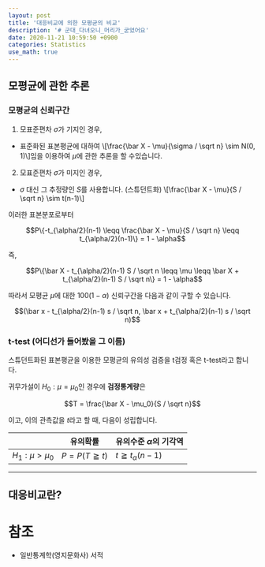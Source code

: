 ```yaml
---
layout: post
title: '대응비교에 의한 모평균의 비교'
description: '# 군대_다녀오니_머리가_굳었어요'
date: 2020-11-21 10:59:50 +0900
categories: Statistics
use_math: true
---
```

## 모평균에 관한 추론
### 모평균의 신뢰구간

1. 모표준편차 $\sigma$가 기지인 경우,
  - 표준화된 표본평균에 대하여 \\[\frac{\bar X - \mu}{\sigma / \sqrt n} \sim N(0, 1)\\]임을 이용하여 $\mu$에 관한 추론을 할 수있습니다.

2. 모표준편차 $\sigma$가 미지인 경우,
  - $\sigma$ 대신 그 추정량인 $S$를 사용합니다. (스튜던트화) \\[\frac{\bar X - \mu}{S / \sqrt n} \sim t(n-1)\\]

이러한 표본분포로부터

$$P\{-t_{\alpha/2}(n-1) \leqq \frac{\bar X - \mu}{S / \sqrt n} \leqq t_{\alpha/2}(n-1)\} = 1 - \alpha$$

즉,

$$P\{\bar X - t_{\alpha/2}(n-1) S / \sqrt n \leqq \mu \leqq \bar X + t_{\alpha/2}(n-1) S / \sqrt n\} = 1 - \alpha$$

따라서 모평균 $\mu$에 대한 $100(1-\alpha)%$ 신뢰구간을 다음과 같이 구할 수 있습니다.

$$(\bar x - t_{\alpha/2}(n-1) s / \sqrt n, \bar x + t_{\alpha/2}(n-1) s / \sqrt n)$$

### t-test (어디선가 들어봤을 그 이름)

스튜던트화된 표본평균을 이용한 모평균의 유의성 검증을 t검정 혹은 t-test라고 합니다.

귀무가설이 $H_0 : \mu = \mu_0$인 경우에 **검정통계량**은

$$T = \frac{\bar X - \mu_0}{S / \sqrt n}$$

이고, 이의 관측값을 $t$라고 할 때, 다음이 성립합니다.

||유의확률|유의수준 $\alpha$의 기각역|
|---|---|---|
|$H_1:\mu \gt \mu_0$|$P=P(T \geqq t)$|$t \geqq t_\alpha (n-1)$|

---

## 대응비교란?


# 참조
- 일반통계학(영지문화사) 서적